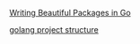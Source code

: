 [Writing Beautiful Packages in Go](https://www.youtube.com/watch?v=cmkKxNN7cs4&t=522s)

[golang project structure](https://www.youtube.com/watch?v=l9rMdKO1Vto)
